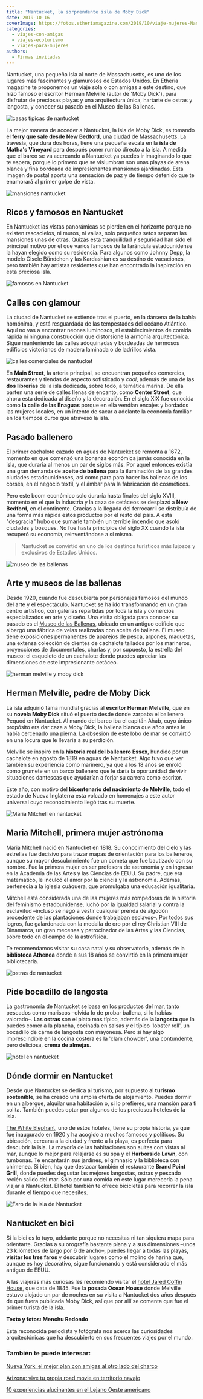 ```yaml
---
title: "Nantucket, la sorprendente isla de Moby Dick"
date: 2019-10-16
coverImage: https://fotos.etheriamagazine.com/2019/10/viaje-mujeres-Nantucket.jpg
categories: 
  - viajes-con-amigas
  - viajes-ecoturismo
  - viajes-para-mujeres
authors: 
  - Firmas invitadas
---
```


Nantucket, una pequeña isla al norte de Massachusetts, es uno de los lugares más fascinantes y glamurosos de Estados Unidos. En Etheria magazine te proponemos un viaje sola o con amigas a este destino, que hizo famoso el escritor Herman Melville (autor de 'Moby Dick'), para disfrutar de preciosas playas y una arquitectura única, hartarte de ostras y langosta, y conocer su pasado en el Museo de las Ballenas.

![casas típicas de nantucket](https://fotos.etheriamagazine.com/2019/10/viaje-mujeres-Nantucket.jpg "Vista desde el mar de Nantucket.")

La mejor manera de acceder a Nantucket, la isla de Moby Dick, es tomando el **ferry que 
sale desde New Bedford**, una ciudad de Massachusetts. La travesía, que dura dos horas, 
tiene una pequeña escala en la **isla de Matha's Vineyard** para después poner rumbo 
directo a la isla. A medida que el barco se va acercando a Nantucket ya puedes ir 
imaginando lo que te espera, porque lo primero que se vislumbran son unas playas de 
arena blanca y fina bordeada de impresionantes mansiones ajardinadas. Esta imagen de 
postal aporta una sensación de paz y de tiempo detenido que te enamorará al primer golpe 
de vista. 

![mansiones nantucket](https://fotos.etheriamagazine.com/2019/10/casas-nantucket-viajes-mujeres.jpg "Bonitas viviendas de Nantucket.")

## Ricos y famosos en Nantucket

En Nantucket las vistas panorámicas se pierden en el horizonte porque no existen 
rascacielos, ni muros, ni vallas, solo pequeños setos separan las mansiones unas de 
otras. Quizás esta tranquilidad y seguridad han sido el principal motivo por el que 
varios famosos de la farándula estadounidense la hayan elegido como su residencia. Para 
algunos como Johnny Depp, la modelo Gisele Bündchen y las Kardashian es su destino de 
vacaciones, pero también hay artistas residentes que han encontrado la inspiración en 
esta preciosa isla. 

![famosos en Nantucket](https://fotos.etheriamagazine.com/2019/10/iaje-mujeres-Nantucket-casas-famosos.jpg "Residencia de verano de Robert Horner.")

## Calles con glamour

La ciudad de Nantucket se extiende tras el puerto, en la dársena de la bahía homónima, y 
está resguardada de las tempestades del océano Atlántico. Aquí no vas a encontrar neones 
luminosos, ni establecimientos de comida rápida ni ninguna construcción que distorsione 
la armonía arquitectónica. Sigue manteniendo las calles adoquinadas y bordeadas de 
hermosos edificios victorianos de madera laminada o de ladrillos vista. 

![calles comerciales de nantucket](https://fotos.etheriamagazine.com/2019/10/iaje-mujeres-Nantucket-calle-de-las-enaguas.jpg "Calle de las Enaguas.")

En **Main Street**, la arteria principal, se encuentran pequeños comercios, restaurantes 
y tiendas de aspecto sofisticado y _cool_, además de una de las **dos librerías** de la 
isla dedicada, sobre todo, a temática marina. De ella parten una serie de calles llenas 
de encanto, como **Center Street**, que ahora esta dedicada al diseño y la decoración. 
En el siglo XIX fue conocida como **la calle de las Enaguas** porque en ella vendían 
encajes y bordados las mujeres locales, en un intento de sacar a adelante la economía 
familiar en los tiempos duros que atravesó la isla. 

## Pasado ballenero

El primer cachalote cazado en aguas de Nantucket se remonta a 1672, momento en que 
comenzó una bonanza económica jamás conocida en la isla, que duraría al menos un par de 
siglos más. Por aquel entonces existía una gran demanda de **aceite de ballena** para la 
iluminación de las grandes ciudades estadounidenses, así como para para hacer las 
ballenas de los corsés, en el negocio textil, y el ámbar para la fabricación de 
cosméticos. 

Pero este boom económico solo duraría hasta finales del siglo XVIII, momento en el que 
la industria y la caza de cetáceos se desplazó a **New Bedford**, en el continente. 
Gracias a la llegada del ferrocarril se distribuía de una forma más rápida estos 
productos por el resto del país. A esta "desgracia" hubo que sumarle también un terrible 
incendio que asoló ciudades y bosques. No fue hasta principios del siglo XX cuando la 
isla recuperó su economía, reinventándose a sí misma. 

> Nantucket se convirtió en uno de los destinos turísticos más lujosos y exclusivos de 
> Estados Unidos. 

![museo de las ballenas](https://fotos.etheriamagazine.com/2019/10/iaje-mujeres-Nantucket-museo-ballenas.jpg "Museo de las Ballenas.")

## Arte y museos de las ballenas

Desde 1920, cuando fue descubierta por personajes famosos del mundo del arte y el 
espectáculo, Nantucket se ha ido transformando en un gran centro artístico, con galerías 
repartidas por toda la isla y comercios especializados en arte y diseño. Una visita 
obligada para conocer su pasado es el [Museo de las 
Ballenas](https://nha.org/visit/museums-and-tours/whaling-museum/), ubicado en un 
antiguo edificio que albergó una fábrica de velas realizadas con aceite de ballena. El 
museo tiene exposiciones permanentes de aparejos de pesca, arpones, maquetas, una 
extensa colección de dientes de cachalote tallados por los marineros, proyecciones de 
documentales, charlas y, por supuesto, la estrella del museo: el esqueleto de un 
cachalote donde puedes apreciar las dimensiones de este impresionante cetáceo. 

![herman melville y moby dick](https://fotos.etheriamagazine.com/2019/10/Herman-Melville-moby-dick.jpg "Ilustración del libro Moby Dick y retrato de Herman Melville.")

## Herman Melville, padre de Moby Dick

La isla adquirió fama mundial gracias al **escritor Herman Melville,** que en su 
**novela Moby Dick** situó el puerto desde donde zarpaba el ballenero Pequod en 
Nantucket. Al mando del barco iba el capitán Ahab, cuyo único propósito era dar caza a 
Moby Dick, la ballena blanca que años antes le había cercenado una pierna. La obsesión 
de este lobo de mar se convirtió en una locura que le llevaría a su perdición. 

Melville se inspiró en la **historia real del ballenero Essex**, hundido por un 
cachalote en agosto de 1819 en aguas de Nantucket. Algo tuvo que ver también su 
experiencia como marinero, ya que a los 18 años se enroló como grumete en un barco 
ballenero que le daría la oportunidad de vivir situaciones dantescas que ayudarían a 
forjar su carrera como escritor. 

Este año, con motivo del **bicentenario del nacimiento de Melville**, todo el estado de 
Nueva Inglaterra esta volcado en homenajes a este autor universal cuyo reconocimiento 
llegó tras su muerte. 

![Maria Mitchell en nantucket](https://fotos.etheriamagazine.com/2019/10/maria-mitchell-nantucket-observatorio-biblioteca-atheneum.jpg "Biblioteca, Maria Mitchell y su observatorio astronómico.")

## Maria Mitchell, primera mujer astrónoma

Maria Mitchell nació en Nantucket en 1818. Su conocimiento del cielo y las estrellas fue 
decisivo para trazar mapas de orientación para los balleneros, aunque su mayor 
descubrimiento fue un cometa que fue bautizado con su nombre. Fue la primera mujer en 
ser profesora de astronomía y en ingresar en la Academia de las Artes y las Ciencias de 
EEUU. Su padre, que era matemático, le inculcó el amor por la ciencia y la astronomía. 
Además, pertenecía a la iglesia cuáquera, que promulgaba una educación igualitaria. 

Mitchell está considerada una de las mujeres más rompedoras de la historia del feminismo 
estadounidense, luchó por la igualdad salarial y contra la esclavitud –incluso se negó a 
vestir cualquier prenda de algodón procedente de las plantaciones donde trabajaban 
esclavos–. Por todos sus logros, fue galardonada con la medalla de oro por el rey 
Christian VIII de Dinamarca, un gran mecenas y patrocinador de las Artes y las Ciencias, 
sobre todo en el campo de la astrofísica. 

Te recomendamos visitar su casa natal y su observatorio, además de la **biblioteca 
Athenea** donde a sus 18 años se convirtió en la primera mujer bibliotecaria. 

![ostras de nantucket](https://fotos.etheriamagazine.com/2019/10/ostras-nantucket.jpg "Los productos del mar son los protagonistas de la cocina de la isla.")

## Pide bocadillo de langosta

La gastronomía de Nantucket se basa en los productos del mar, tanto pescados como 
mariscos –olvida lo de probar ballena, si lo habías valorado–. **Las ostras** son el 
plato mas típico, además de **la langosta** que la puedes comer a la plancha, cocinada 
en salsas y el típico 'lobster roll', un bocadillo de carne de langosta con mayonesa. 
Pero si hay algo imprescindible en la cocina costera es la 'clam chowder', una 
contundente, pero deliciosa, **crema de almejas**. 

![hotel en nantucket](https://fotos.etheriamagazine.com/2019/10/biblioteca-hotel-white-elephant.jpg "Acogedora biblioteca del hotel White Elephant.")

## Dónde dormir en Nantucket

Desde que Nantucket se dedica al turismo, por supuesto al **turismo sostenible**, se ha 
creado una amplia oferta de alojamiento. Puedes dormir en un albergue, alquilar una 
habitación o, si lo prefieres, una mansión para ti solita. También puedes optar por 
algunos de los preciosos hoteles de la isla. 

[The White Elephant](https://www.whiteelephantnantucket.com/), uno de estos hoteles, 
tiene su propia historia, ya que fue inaugurado en 1920 y ha acogido a muchos famosos y 
políticos. Su ubicación, cercana a la ciudad y frente a la playa, es perfecta para 
descubrir la isla. La mayoría de las habitaciones son suites con vistas al mar, aunque 
lo mejor para relajarse es su spa y el **Harborside Lawn**, con tumbonas. Te encantarán 
sus jardines, el gimnasio y la biblioteca con chimenea. Si bien, hay que destacar 
también el restaurante **Brand Point Grill**, donde puedes degustar las mejores 
langostas, ostras y pescado recién salido del mar. Sólo por una comida en este lugar 
merecería la pena viajar a Nantucket. El hotel también te ofrece bicicletas para 
recorrer la isla durante el tiempo que necesites. 

![Faro de la isla de Nantucket](https://fotos.etheriamagazine.com/2019/10/viaje-isla-nantucket-faro-great-point.jpg "Faro de la isla de Nantucket.")

## Nantucket en bici

Si la bici es lo tuyo, adelante porque no necesitas ni tan siquiera mapa para 
orientarte. Gracias a su orografía bastante plana y a sus dimensiones –unos 23 
kilómetros de largo por 6 de ancho–, puedes llegar a todas las playas, **visitar los 
tres faros** y descubrir lugares como el molino de harina que, aunque es hoy decorativo, 
sigue funcionando y está considerado el más antiguo de EEUU. 

A las viajeras más curiosas les recomiendo visitar el [hotel Jared Coffin 
House](https://www.jaredcoffinhouse.com/), que data de 1845. Fue la **posada Ocean 
House** donde Melville estuvo alojado un par de noches en su visita a Nantucket dos años 
después de que fuera publicada Moby Dick, así que por allí se comenta que fue el primer 
turista de la isla. 

**Texto y fotos: Menchu Redondo** 

Esta reconocida periodista y fotógrafa nos acerca las curiosidades arquitectónicas que 
ha descubierto en sus frecuentes viajes por el mundo. 

### También te puede interesar:

[Nueva York: el mejor plan con amigas al otro lado del 
charco](https://etheriamagazine.com/2019/05/17/viaje-con-amigas-nueva-york-primavera/) 

[Arizona: vive tu propia road movie en territorio 
navajo](https://etheriamagazine.com/2018/05/29/viaje-aventura-para-mujeres-en-arizona-usa/) 

[10 experiencias alucinantes en el Lejano Oeste 
americano](https://etheriamagazine.com/2019/07/18/ruta-california-por-el-lejano-oeste-americano/)
